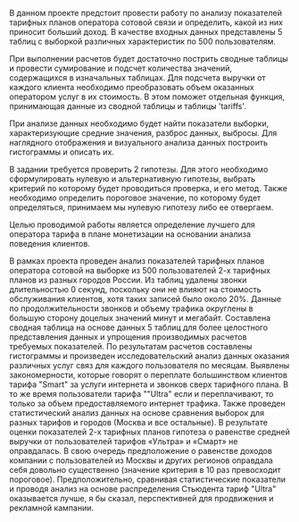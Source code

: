 В данном проекте предстоит провести работу по анализу показателей тарифных планов оператора сотовой связи и определить, какой из них приносит больший доход. В качестве входных данных представлены 5 таблиц с выборкой различных характеристик по 500 пользователям.

При выполнении расчетов будет достаточно пострить сводные таблицы и провести сумирование и подсчет количества значений, содержащихся в изначальных таблицах. Для подсчета выручки от каждого клиента необходимо преобразовать объем оказанных оператором услуг в их стоимость. В этом поможет отдельная функция, принимающая данные из сводной таблицы и таблицы 'tariffs'.

При анализе данных необходимо будет найти показатели выборки, характеризующие средние значения, разброс данных, выбросы. Для наглядного отображения и визуального анализа данных построить гистограммы и описать их.

В задании требуется проверить 2 гипотезы. Для этого необходимо сформулировать нулевую и альтернативную гипотезы, выбрать критерий по которому будет проводиться проверка, и его метод. Также необходимо определить пороговое значение, по которому будет определяться, принимаем мы нулевую гипотезу либо ее отвергаем.

Целью проводимой работы является определение лучшего для оператора тарифа в плане монетизации на основании анализа поведения клиентов.

В рамках проекта проведен анализ показателей тарифных планов оператора сотовой на выборке из 500 пользователей 2-х тарифных планов из разных городов России. Из таблиц удалены звонки длительностью 0 секунд, поскольку они не влияют на стоимость обслуживания клиентов, хотя таких записей было около 20%. Данные по продолжительности звонков и объему трафика округлены в большую сторону доцелых значений минут и мегабайт. Составлена сводная таблица на основе данных 5 таблиц для более целостного представления данных и упрощения производимых расчетов требуемых показателей. По результатам расчетов составлены гистограммы и произведен исследовательский анализ данных оказания различных услуг связ для каждого пользователя по месяцам. Выявлены закономерности, которые говорят о переплате большинством клиентов тарифа "Smart" за услуги интернета и звонков сверх тарифного плана. В то же время пользователи тарифа ""Ultra" если и переплачивают, то только за объем предоставляемого интернет трафика. Также проведен статистический анализ данных на основе сравнения выборок для разных тарифов и городов (Москва и все остальные). В результате оценки показателей 2-х тарифных планов гипотеза о равенстве средней выручки от пользователей тарифов «Ультра» и «Смарт» не оправдалась. В свою очередь предположение о равенстве доходов компании с пользователей из Москвы и других регионов оправдала себя довольно существенно (значение критерия в 10 раз превосходит пороговое). Предположительно, сравнивая статистические показатели и проводя анализ на основе распределения Стьюдента тариф "Ultra" оказывается лучше, я бы сказал, перспективней для продвижения и рекламной кампании.

